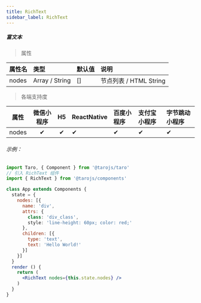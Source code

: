 ```yaml
---
title: RichText
sidebar_label: RichText
---
```


##### 富文本

> 属性

| 属性名 | 类型 | 默认值 | 说明 |
| :- | :- | :- | :- |
| nodes | Array / String | [] | 节点列表 / HTML String

>各端支持度

| 属性 | 微信小程序 | H5 | ReactNative | 百度小程序 | 支付宝小程序 | 字节跳动小程序 |
| :-: | :-: | :-: | :- | :- | :- | :- |
| nodes | ✔ | ✔ |  ✔| ✔ | ✔ | ✔ |
###### 示例：
```jsx
import Taro, { Component } from '@tarojs/taro'
// 引入 RichText 组件
import { RichText } from '@tarojs/components'

class App extends Components {
  state = {
    nodes: [{
      name: 'div',
      attrs: {
        class: 'div_class',
        style: 'line-height: 60px; color: red;'
      },
      children: [{
        type: 'text',
        text: 'Hello World!'
      }]
    }]
  }
  render () {
    return (
      <RichText nodes={this.state.nodes} />
    )
  }
}
```

